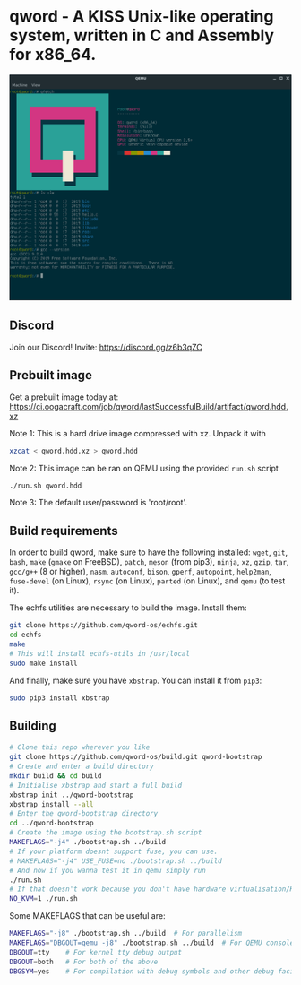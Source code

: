 # qword - A KISS Unix-like operating system, written in C and Assembly for x86_64.

![Reference screenshot](/screenshot.png?raw=true "Reference screenshot")

## Discord
Join our Discord! Invite: https://discord.gg/z6b3qZC

## Prebuilt image
Get a prebuilt image today at: https://ci.oogacraft.com/job/qword/lastSuccessfulBuild/artifact/qword.hdd.xz

Note 1: This is a hard drive image compressed with xz. Unpack it with
```bash
xzcat < qword.hdd.xz > qword.hdd
```

Note 2: This image can be ran on QEMU using the provided `run.sh` script
```bash
./run.sh qword.hdd
```

Note 3: The default user/password is 'root/root'.

## Build requirements
In order to build qword, make sure to have the following installed:
 `wget`, `git`, `bash`, `make` (`gmake` on FreeBSD), `patch`,
 `meson` (from pip3), `ninja`, `xz`, `gzip`, `tar`,
 `gcc/g++` (8 or higher), `nasm`, `autoconf`, `bison`,
 `gperf`, `autopoint`, `help2man`,
 `fuse-devel` (on Linux), `rsync` (on Linux),
 `parted` (on Linux), and `qemu` (to test it).

The echfs utilities are necessary to build the image. Install them:
```bash
git clone https://github.com/qword-os/echfs.git
cd echfs
make
# This will install echfs-utils in /usr/local
sudo make install
```

And finally, make sure you have `xbstrap`. You can install it from `pip3`:
```bash
sudo pip3 install xbstrap
```

## Building
```bash
# Clone this repo wherever you like
git clone https://github.com/qword-os/build.git qword-bootstrap
# Create and enter a build directory
mkdir build && cd build
# Initialise xbstrap and start a full build
xbstrap init ../qword-bootstrap
xbstrap install --all
# Enter the qword-bootstrap directory
cd ../qword-bootstrap
# Create the image using the bootstrap.sh script
MAKEFLAGS="-j4" ./bootstrap.sh ../build
# If your platform doesnt support fuse, you can use.
# MAKEFLAGS="-j4" USE_FUSE=no ./bootstrap.sh ../build
# And now if you wanna test it in qemu simply run
./run.sh
# If that doesn't work because you don't have hardware virtualisation/KVM, run
NO_KVM=1 ./run.sh
```

Some MAKEFLAGS that can be useful are:
```bash
MAKEFLAGS="-j8" ./bootstrap.sh ../build  # For parallelism
MAKEFLAGS="DBGOUT=qemu -j8" ./bootstrap.sh ../build  # For QEMU console debug output
DBGOUT=tty    # For kernel tty debug output
DBGOUT=both   # For both of the above
DBGSYM=yes    # For compilation with debug symbols and other debug facilities (can be used in combination with the other options)
```

